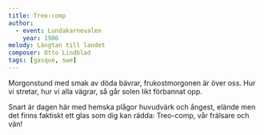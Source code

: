 ```yaml
---
title: Treo-comp
author:
  - event: Lundakarnevalen
    year: 1986
melody: Längtan till landet
composer: Otto Lindblad
tags: [gasque, swe]
---
```


Morgonstund med smak av döda bävrar,
frukostmorgonen är över oss.
Hur vi stretar, hur vi alla vägrar,
så går solen likt förbannat opp.

Snart är dagen här med hemska plågor
huvudvärk och ångest, elände men
det finns faktiskt ett glas som dig kan rädda:
Treo-comp, vår frälsare och vän!
